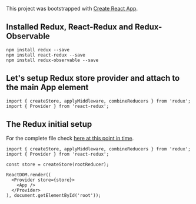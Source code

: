 This project was bootstrapped with [Create React App](https://github.com/facebook/create-react-app).

## Installed Redux, React-Redux and Redux-Observable

```  
npm install redux --save
npm install react-redux --save
npm install redux-observable --save
```  

## Let's setup Redux store provider and attach to the main App element  


```
import { createStore, applyMiddleware, combineReducers } from 'redux';
import { Provider } from 'react-redux';
```

## The Redux initial setup

For the complete file check [here at this point in time](https://github.com/taboca/doc-js-redux-observable-sample-learning/commit/220ad140a5b67f7ab3ad1e19d60c15d49beb9705?diff=split).

```
import { createStore, applyMiddleware, combineReducers } from 'redux';
import { Provider } from 'react-redux';

const store = createStore(rootReducer);

ReactDOM.render((
  <Provider store={store}>
    <App />
  </Provider>
), document.getElementById('root'));
```
